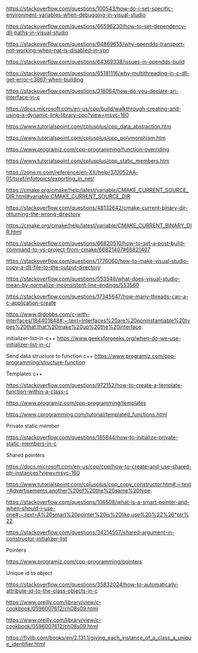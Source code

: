 https://stackoverflow.com/questions/100543/how-do-i-set-specific-environment-variables-when-debugging-in-visual-studio

https://stackoverflow.com/questions/66596230/how-to-set-dependency-dll-paths-in-visual-studio

https://stackoverflow.com/questions/64869655/why-opendds-transport-not-working-when-nat-is-disabled-in-vpn

https://stackoverflow.com/questions/64369338/issues-in-opendds-build

https://stackoverflow.com/questions/65181116/why-multithreading-in-c-dll-get-error-c3867-when-building

https://stackoverflow.com/questions/318064/how-do-you-declare-an-interface-in-c

https://docs.microsoft.com/en-us/cpp/build/walkthrough-creating-and-using-a-dynamic-link-library-cpp?view=msvc-160

https://www.tutorialspoint.com/cplusplus/cpp_data_abstraction.htm 

https://www.tutorialspoint.com/cplusplus/cpp_polymorphism.htm 

https://www.programiz.com/cpp-programming/function-overriding 

https://www.tutorialspoint.com/cplusplus/cpp_static_members.htm 

https://zone.ni.com/reference/en-XX/help/370052AA-01/tsref/infotopics/exporting_in_net/ 

https://cmake.org/cmake/help/latest/variable/CMAKE_CURRENT_SOURCE_DIR.html#variable:CMAKE_CURRENT_SOURCE_DIR 

https://stackoverflow.com/questions/48132642/cmake-current-binary-dir-returning-the-wrong-directory 

https://cmake.org/cmake/help/latest/variable/CMAKE_CURRENT_BINARY_DIR.html 

https://stackoverflow.com/questions/66820510/how-to-set-a-post-build-command-to-vs-project-from-cmake/66821407#66821407 

https://stackoverflow.com/questions/1776060/how-to-make-visual-studio-copy-a-dll-file-to-the-output-directory 

https://stackoverflow.com/questions/553548/what-does-visual-studio-mean-by-normalize-inconsistent-line-endings/553560 

https://stackoverflow.com/questions/17345647/how-many-threads-can-a-c-application-create 

https://www.drdobbs.com/c-with-interfaces/184401848#:~:text=Interfaces%20are%20noninstantiable%20types%20that,that%20make%20up%20the%20interface. 

initializer-list-in-c++
https://www.geeksforgeeks.org/when-do-we-use-initializer-list-in-c/ 

Send data structure to function c++ 
https://www.programiz.com/cpp-programming/structure-function 

Templates c++ 

https://stackoverflow.com/questions/972152/how-to-create-a-template-function-within-a-class-c 

https://www.programiz.com/cpp-programming/templates 

https://www.cprogramming.com/tutorial/templated_functions.html 

Private static member 

https://stackoverflow.com/questions/185844/how-to-initialize-private-static-members-in-c 

Shared pointers 

https://docs.microsoft.com/en-us/cpp/cpp/how-to-create-and-use-shared-ptr-instances?view=msvc-160 

https://www.tutorialspoint.com/cplusplus/cpp_copy_constructor.htm#:~:text=Advertisements,another%20of%20the%20same%20type. 

https://stackoverflow.com/questions/106508/what-is-a-smart-pointer-and-when-should-i-use-one#:~:text=A%20smart%20pointer%20is%20like,use%20%22%26*ptr%22. 

https://stackoverflow.com/questions/34214557/shared-argument-in-constructor-initializer-list 

Pointers 

https://www.programiz.com/cpp-programming/pointers 

Unique id to object 

https://stackoverflow.com/questions/35832024/how-to-automatically-attribute-id-to-the-class-objects-in-c 

https://www.oreilly.com/library/view/c-cookbook/0596007612/ch08s09.html 

https://www.oreilly.com/library/view/c-cookbook/0596007612/ch08s09.html 

https://flylib.com/books/en/2.131.1/giving_each_instance_of_a_class_a_unique_identifier.html 
